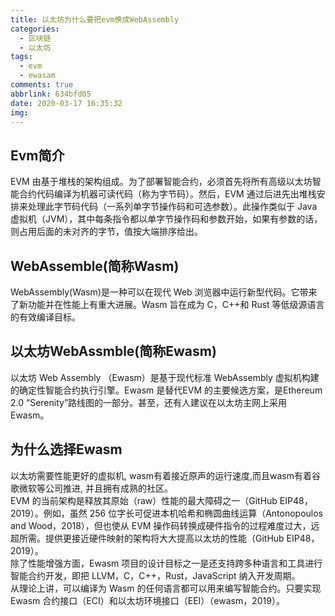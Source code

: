 ```yaml
---
title: 以太坊为什么要把evm换成WebAssembly
categories:
  - 区块链
  - 以太坊
tags:
  - evm
  - ewasam
comments: true
abbrlink: 634bfd05
date: 2020-03-17 16:35:32
img:
---
```

## Evm简介
EVM 由基于堆栈的架构组成。为了部署智能合约，必须首先将所有高级以太坊智能合约代码编译为机器可读代码（称为字节码）。然后，EVM 通过后进先出堆栈安排来处理此字节码代码（一系列单字节操作码和可选参数）。此操作类似于 Java 虚拟机（JVM），其中每条指令都以单字节操作码和参数开始，如果有参数的话，则占用后面的未对齐的字节，值按大端排序给出。

## WebAssemble(简称Wasm)
WebAssembly(Wasm)是一种可以在现代 Web 浏览器中运行新型代码。它带来了新功能并在性能上有重大进展。Wasm 旨在成为 C，C++和 Rust 等低级源语言的有效编译目标。
## 以太坊WebAssmble(简称Ewasm)
以太坊 Web Assembly （Ewasm）是基于现代标准 WebAssembly 虚拟机构建的确定性智能合约执行引擎。Ewasm 是替代EVM 的主要候选方案，是Ethereum 2.0 “Serenity”路线图的一部分。甚至，还有人建议在以太坊主网上采用 Ewasm。
## 为什么选择Ewasm
以太坊需要性能更好的虚拟机, wasm有着接近原声的运行速度,而且wasm有着谷歌微软等公司推进, 并且拥有成熟的社区。  
EVM 的当前架构是释放其原始（raw）性能的最大障碍之一（GitHub EIP48，2019）。例如，虽然 256 位字长可促进本机哈希和椭圆曲线运算（Antonopoulos and Wood，2018），但也使从 EVM 操作码转换成硬件指令的过程难度过大，远超所需。提供更接近硬件映射的架构将大大提高以太坊的性能（GitHub EIP48，2019）。  
除了性能增强方面，Ewasm 项目的设计目标之一是还支持跨多种语言和工具进行智能合约开发，即把 LLVM，C，C++，Rust，JavaScript 纳入开发周期。  
从理论上讲，可以编译为 Wasm 的任何语言都可以用来编写智能合约。只要实现 Ewasm 合约接口（ECI）和以太坊环境接口（EEI）（ewasm，2019）。